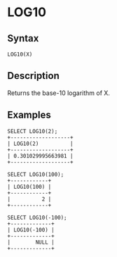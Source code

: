 
# LOG10

## Syntax


```
LOG10(X)
```

## Description


Returns the base-10 logarithm of X.


## Examples


```
SELECT LOG10(2);
+-------------------+
| LOG10(2)          |
+-------------------+
| 0.301029995663981 |
+-------------------+

SELECT LOG10(100);
+------------+
| LOG10(100) |
+------------+
|          2 |
+------------+

SELECT LOG10(-100);
+-------------+
| LOG10(-100) |
+-------------+
|        NULL |
+-------------+
```
